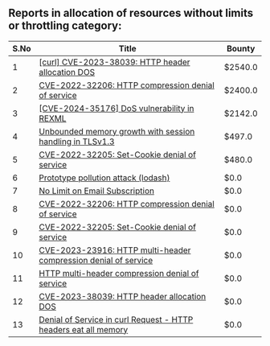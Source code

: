 ## Reports in allocation of resources without limits or throttling category:
| S.No | Title | Bounty |
| ---- | ----- | ------ |
| 1 | [[curl] CVE-2023-38039: HTTP header allocation DOS](https://hackerone.com/reports/2146691) | $2540.0 |
| 2 | [CVE-2022-32206: HTTP compression denial of service](https://hackerone.com/reports/1614330) | $2400.0 |
| 3 | [[CVE-2024-35176] DoS vulnerability in REXML](https://hackerone.com/reports/2645836) | $2142.0 |
| 4 | [Unbounded memory growth with session handling in TLSv1.3](https://hackerone.com/reports/2622671) | $497.0 |
| 5 | [CVE-2022-32205: Set-Cookie denial of service](https://hackerone.com/reports/1614328) | $480.0 |
| 6 | [Prototype pollution attack (lodash)](https://hackerone.com/reports/712065) | $0.0 |
| 7 | [No Limit on Email Subscription](https://hackerone.com/reports/1085079) | $0.0 |
| 8 | [CVE-2022-32206: HTTP compression denial of service](https://hackerone.com/reports/1570651) | $0.0 |
| 9 | [CVE-2022-32205: Set-Cookie denial of service](https://hackerone.com/reports/1569946) | $0.0 |
| 10 | [CVE-2023-23916: HTTP multi-header compression denial of service](https://hackerone.com/reports/1826048) | $0.0 |
| 11 | [HTTP multi-header compression denial of service](https://hackerone.com/reports/1886139) | $0.0 |
| 12 | [CVE-2023-38039: HTTP header allocation DOS](https://hackerone.com/reports/2072338) | $0.0 |
| 13 | [Denial of Service in curl Request - HTTP headers eat all memory](https://hackerone.com/reports/2552192) | $0.0 |